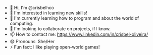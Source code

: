 - 👋 Hi, I'm @crisbelhco
- 👀 I'm interested in learning new skills!
- 🌱 I'm currently learning how to program and about the world of computing.
- 💞️ I'm looking to collaborate on projects, if I know.
- 📫 How to contact me: https://www.linkedin.com/in/crisbel-oliveira/
- 😄 Pronouns: She/Her
- ⚡ Fun fact: I like playing open-world games!

<!---
crisbelhco/crisbelhco is a ✨ special ✨ repository because its `README.md` (this file) appears on your GitHub profile.
You can click the Preview link to take a look at your changes.
--->
